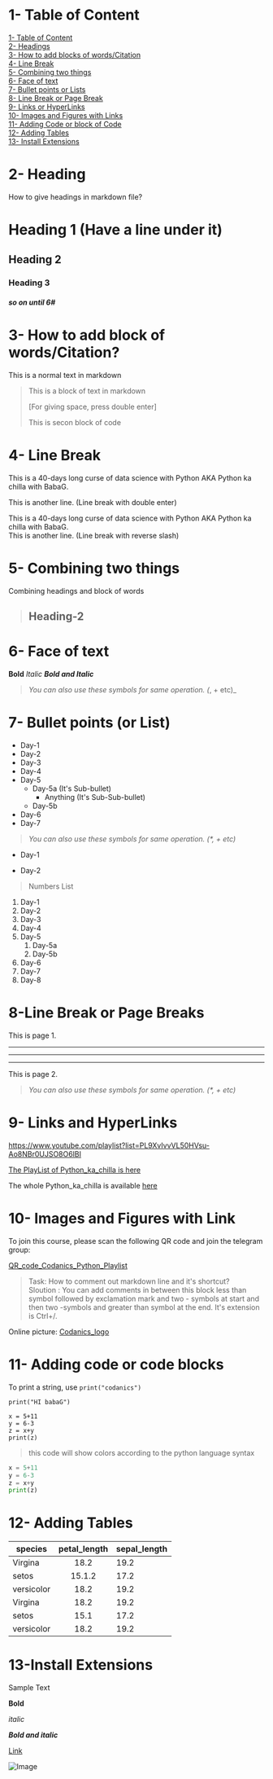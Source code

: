 # 1- Table of Content

[1- Table of Content](#1--table-of-content) \
[2- Headings](#2--heading) \
[3- How to add blocks of words/Citation](#3--how-to-add-block-of-wordscitation) \
[4- Line Break](#4--line-break) \
[5- Combining two things](#5--combining-two-things) \
[6- Face of text](#6--face-of-text) \
[7- Bullet points or Lists](#7--bullet-points-or-list) \
[8- Line Break or Page Break](#8-line-break-or-page-breaks) \
[9- Links or HyperLinks](#9--links-and-hyperlinks) \
[10- Images and Figures with Links](#10--images-and-figures-with-link) \
[11- Adding Code or block of Code ](#11--adding-code-or-code-blocks) \
[12- Adding Tables](#12--adding-tables) \
[13- Install Extensions](#13-install-extensions) </br>



# 2- Heading
How to give headings in markdown file?
# Heading 1 (Have a line under it)
## Heading 2
### Heading 3
##### so on until 6#

# 3- How to add block of words/Citation?

This is a normal text in markdown

> This is a block of text in markdown
> 
> [For giving space, press double enter]
>
> This is secon block of code

# 4- Line Break
This is a 40-days long curse of data science with Python AKA Python ka chilla with BabaG.

This is another line. (Line break with double enter)

This is a 40-days long curse of data science with Python AKA Python ka chilla with BabaG.\
This is another line. (Line break with reverse slash\)

# 5- Combining two things

Combining headings and block of words

> ## Heading-2

# 6- Face of text

**Bold**
*Italic*
***Bold and Italic***

> _You can also use these symbols for same operation. (_, + etc)_

# 7- Bullet points (or List)

- Day-1
- Day-2
- Day-3
- Day-4
- Day-5
    - Day-5a (It's Sub-bullet)
        - Anything (It's Sub-Sub-bullet)
    - Day-5b
- Day-6
- Day-7

> _You can also use these symbols for same operation. (*, + etc)_
* Day-1
+ Day-2


> Numbers List

1. Day-1
2. Day-2
3. Day-3
4. Day-4
5. Day-5
    1. Day-5a
    2. Day-5b
6. Day-6
7. Day-7
8. Day-8

# 8-Line Break or Page Breaks

This is page 1.

---
___
***
This is page 2.

> _You can also use these symbols for same operation. (*, + etc)_

# 9- Links and HyperLinks
<https://www.youtube.com/playlist?list=PL9XvIvvVL50HVsu-Ao8NBr0UJSO8O6lBI>

[The PlayList of Python_ka_chilla is here](https://www.youtube.com/playlist?list=PL9XvIvvVL50HVsu-Ao8NBr0UJSO8O6lBI)

[Codanics_YouTube_Channel]:https://www.youtube.com/c/Codanics

The whole Python_ka_chilla is available [here][Codanics_YouTube_Channel]


# 10- Images and Figures with Link
 To join this course, please scan the following QR code  and join the telegram group:

 [QR_code_Codanics_Python_Playlist](QR_code_Codanics_Python_Playlist.png)

> Task: How to comment out markdown line and it's shortcut? \
> Sloution : You can add comments in between this block less than symbol followed by exclamation mark and two - symbols at start and then two -symbols and greater than symbol at the end. It's extension is Ctrl+/.

Online picture:
[Codanics_logo](https://yt3.ggpht.com/ytc/AKedOLQYkBbgsUZsxjWIF-qyteeEjazqFIxM0h8eatrn=s900-c-k-c0x00ffffff-no-rj)


# 11- Adding code or code blocks
To print a string, use `print("codanics")`

`print("HI babaG")`

```
x = 5+11
y = 6-3
z = x+y
print(z)
```

> this code will show colors according to the python language syntax
```python
x = 5+11
y = 6-3
z = x+y
print(z)
```

# 12- Adding Tables
| species | petal_length | sepal_length |
| ------- | :-----------: |--------------|
|Virgina |18.2 | 19.2|
|setos |15.1.2 | 17.2|
|versicolor |18.2 | 19.2|
|Virgina |18.2 | 19.2|
|setos |15.1 | 17.2|
|versicolor |18.2 | 19.2| 



# 13-Install Extensions

Sample Text

**Bold**

_italic_

**_Bold and italic_**

[Link](https://www.youtube.com/playlist?list=PL9XvIvvVL50HVsu-Ao8NBr0UJSO8O6lBI)

![Image](QR_code_Codanics_Python_playlist.png)
